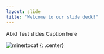 ```yaml
---
layout: slide
title: "Welcome to our slide deck!"
---
```

Abid Test slides
Caption here

![minertocat](https://octodex.github.com/images/Sentrytocat_octodex.jpg)
{: .center}
